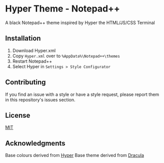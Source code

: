 # Hyper Theme - Notepad++
A black Notepad++ theme inspired by Hyper the HTML/JS/CSS Terminal



## Installation

1. Download Hyper.xml 
2. Copy `Hyper.xml` over to `%AppData%\Notepad++\themes`
3. Restart Notepad++
4. Select Hyper in `Settings > Style Configurator`

## Contributing
If you find an issue with a style or have a style request, please report them in this repository's issues section.

## License
[MIT](https://choosealicense.com/licenses/mit/)

## Acknowledgments

Base colours derived from [Hyper](https://github.com/zeit/hyper)
Base theme derived from [Dracula](https://github.com/dracula/notepad-plus-plus)